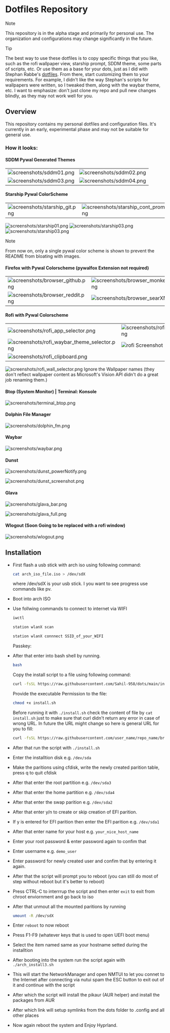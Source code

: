 # Dotfiles Repository

> [!NOTE]  
> This repository is in the alpha stage and primarily for personal use. The organization and configurations may change significantly in the future.

> [!Tip]
> The best way to use these dotfiles is to copy specific things that you like, such as the rofi wallpaper view, starship prompt, SDDM theme, some parts of scripts, etc. Or use them as a base for your dots, just as I did with Stephan Rabbe's [dotfiles](https://gitlab.com/stephan-raabe/dotfiles). From there, start customizing them to your requirements. For example, I didn't like the way Stephan's scripts for wallpapers were written, so I tweaked them, along with the waybar theme, etc. I want to emphasize: don't just clone my repo and pull new changes blindly, as they may not work well for you.

## Overview

This repository contains my personal dotfiles and configuration files. It's currently in an early, experimental phase and may not be suitable for general use.

### How it looks:

#### SDDM Pywal Generated Themes
|||
|---|---|
|![screenshots/sddm01.png](screenshots/sddm01.png)|![screenshots/sddm02.png](screenshots/sddm02.png)|
|![screenshots/sddm03.png](screenshots/sddm03.png)|![screenshots/sddm04.png](screenshots/sddm04.png)|

#### Starship Pywal ColorScheme
|||
|-|-|
|![screenshots/starship_git.png](screenshots/starship_git.png)|![screenshots/starship_cont_prompt.png](screenshots/starship_cont_prompt.png)|

![screenshots/starship01.png](screenshots/starship01.png)
![screenshots/starship03.png](screenshots/starship02.png)
![screenshots/starship03.png](screenshots/starship03.png)

> [!NOTE]  
> From now on, only a single pywal color scheme is shown to prevent the README from bloating with images.

#### Firefox with Pywal Colorscheme (pywalfox Extension not required)
|||
|---|---|
|![screenshots/browser_github.png](screenshots/browser_github.png)|![screenshots/browser_monkeytype.png](screenshots/browser_monkeytype.png)|
|![screenshots/browser_reddit.png](screenshots/browser_reddit.png)|![screenshots/browser_searXNG.png](screenshots/browser_searXNG.png)|

#### Rofi with Pywal Colorscheme
|||
|---|---|
![screenshots/rofi_app_selector.png](screenshots/rofi_app_selector.png)|![screenshots/rofi_command_runner.png](screenshots/rofi_command_runner.png)|
|![screenshots/rofi_waybar_theme_selector.png](screenshots/rofi_waybar_theme_selector.png)| ![rofi Screenshot](screenshots/rofi_screenshot.png)|
|![screenshots/rofi_clipboard.png](screenshots/rofi_clipboard.png)||

![screenshots/rofi_wall_selector.png](screenshots/rofi_wall_selector.png)
Ignore the Wallpaper names (they don't reflect wallpaper content as Microsoft's Vision API didn't do a great job renaming them.)

#### Btop (System Monitor) | Terminal: Konsole
![screenshots/terminal_btop.png](screenshots/terminal_btop.png)

#### Dolphin File Manager
![screenshots/dolphin_fm.png](screenshots/dolphin_fm.png)

#### Waybar
![screenshots/waybar.png](screenshots/waybar.png)

#### Dunst
![screenshots/dunst_powerNotify.png](screenshots/dunst_powerNotify.png)

![screenshots/dunst_screenshot.png](screenshots/dunst_screenshot.png)

#### Glava
![screenshots/glava_bar.png](screenshots/glava_bar.png)

![screenshots/glava_full.png](screenshots/glava_full.png)

#### Wlogout (Soon Going to be replaced with a rofi window)
![screenshots/wlogout.png](screenshots/wlogout.png)

## Installation

- First flash a usb stick with arch iso using following command:

    ```bash
    cat arch_iso_file.iso > /dev/sdX 
    ```
    where /dev/sdX is your usb stick. I you want to see progress use commands like pv.

- Boot into arch ISO
- Use follwing commands to connect to internet via WIFI

    ```zsh
    iwctl
    ```

    ```zsh
    station wlanX scan
    ```

    ```zsh
    station wlanX connnect SSID_of_your_WIFI
    ```
    Passkey: <ENTER YOUR PASSKEY>

- After that enter into bash shell by running.

    ```zsh
    bash
    ```
    Copy the install script to a file using following command:

    ```bash
    curl -fsSL https://raw.githubusercontent.com/Sahil-958/dots/main/insall.sh > install.sh
    ```

    Provide the executable Permission to the file:
    ```bash
    chmod +x install.sh
    ```

    Before running it with ``./install.sh`` check the content of file by ``cat install.sh`` just to make sure that curl didn't return any error in case of wrong URL.
    In future the URL might change so  here is general URL for you to fill: 
   
     ```bash
    curl -fsSL https://raw.githubusercontent.com/user_name/repo_name/branch_name/filename.txt > install.sh
    ```

- After that run the script with ``./install.sh``

- Enter the installtion disk e.g. ``/dev/sda``

- Make the paritions using cfdisk, write the newly created parition table, press q to quit cfdisk

- After that enter the root partition e.g. ``/dev/sda3``

- After that enter the home partition e.g. ``/dev/sda4``

- After that enter the swap parition e.g. ``/dev/sda2``

- After that enter y/n to create or skip creation of EFI parition. 

- If y is entered for EFI parition then enter the EFI parition e.g. ``/dev/sda1``

- After that enter name for your host e.g. ``your_nice_host_name``

- Enter your root password & enter password again to confim that

- Enter username e.g. ``demo_user``

- Enter password for newly created user and confim that by entering it again.

- After that the script will prompt you to reboot (you can still do most of step without reboot but it's better to reboot)

- Press CTRL-C to interrrup the script and then enter ``exit`` to exit from chroot enviornment and go back to iso 
- After that unmout all the mounted paritions by running

    ```bash
    umount -R /dev/sdX 
    ```
- Enter ``reboot`` to now reboot

- Press F1-F9 (whatever keys that is used to open UEFI boot menu) 

- Select the item named same as your hostname setted during the installtion

- After booting into the system run the script again with ``./arch_install3.sh``

- This will start the NetworkManager and open NMTUI to let you connet to the Internet after connecting via nutui
spam the ESC button to exit out of it and continue with the script

- After which the script will install the pikaur (AUR helper) and install the packages from AUR

- After which link will setup symlinks from the dots folder to .config and all other places

- Now again reboot the system and Enjoy Hyprland.

